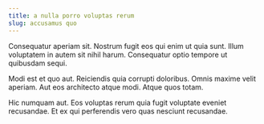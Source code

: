 ```yaml
---
title: a nulla porro voluptas rerum
slug: accusamus quo
---
```


Consequatur aperiam sit. Nostrum fugit eos qui enim ut quia sunt. Illum voluptatem in autem sit nihil harum. Consequatur optio tempore ut quibusdam sequi.

Modi est et quo aut. Reiciendis quia corrupti doloribus. Omnis maxime velit aperiam. Aut eos architecto atque modi. Atque quos totam.

Hic numquam aut. Eos voluptas rerum quia fugit voluptate eveniet recusandae. Et ex qui perferendis vero quas nesciunt recusandae.
